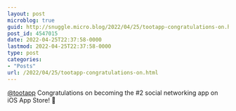 ```yaml
---
layout: post
microblog: true
guid: http://snuggle.micro.blog/2022/04/25/tootapp-congratulations-on.html
post_id: 4547015
date: 2022-04-25T22:37:58-0000
lastmod: 2022-04-25T22:37:58-0000
type: post
categories:
- "Posts"
url: /2022/04/25/tootapp-congratulations-on.html
---
```

<p><span class="h-card" translate="no"><a href="https://mastodon.social/@tootapp" class="u-url mention">@<span>tootapp</span></a></span> Congratulations on becoming the #2 social networking app on iOS App Store! 🎉</p>
